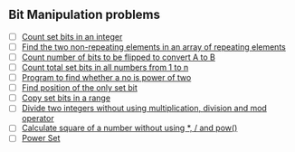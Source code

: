## Bit Manipulation problems

- [ ]  [Count set bits in an integer](https://practice.geeksforgeeks.org/problems/set-bits0143/1)
- [ ]  [Find the two non-repeating elements in an array of repeating elements](https://practice.geeksforgeeks.org/problems/finding-the-numbers0215/1)
- [ ]  [Count number of bits to be flipped to convert A to B](https://practice.geeksforgeeks.org/problems/bit-difference/0)
- [ ]  [Count total set bits in all numbers from 1 to n](https://practice.geeksforgeeks.org/problems/count-total-set-bits/0)
- [ ]  [Program to find whether a no is power of two](https://practice.geeksforgeeks.org/problems/power-of-2/0)
- [ ]  [Find position of the only set bit](https://practice.geeksforgeeks.org/problems/find-position-of-set-bit3706/1)
- [ ]  [Copy set bits in a range](https://www.geeksforgeeks.org/copy-set-bits-in-a-range/)
- [ ]  [Divide two integers without using multiplication, division and mod operator](https://www.geeksforgeeks.org/divide-two-integers-without-using-multiplication-division-mod-operator/)
- [ ]  [Calculate square of a number without using \*, / and pow()](https://www.geeksforgeeks.org/calculate-square-of-a-number-without-using-and-pow/#:~:text=Given%20an%20integer%20n%2C%20calculate,*%2C%20%2F%20and%20pow().&text=A%20Simple%20Solution%20is%20to%20repeatedly%20add%20n%20to%20result.)
- [ ]  [Power Set](https://practice.geeksforgeeks.org/problems/power-set4302/1)                                                                                                                                                                                                                                           